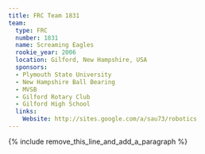 ```yaml
---
title: FRC Team 1831
team:
  type: FRC
  number: 1831
  name: Screaming Eagles
  rookie_year: 2006
  location: Gilford, New Hampshire, USA
  sponsors:
  - Plymouth State University
  - New Hampshire Ball Bearing
  - MVSB
  - Gilford Rotary Club
  - Gilford High School
  links:
    Website: http://sites.google.com/a/sau73/robotics
---
```


{% include remove_this_line_and_add_a_paragraph %}